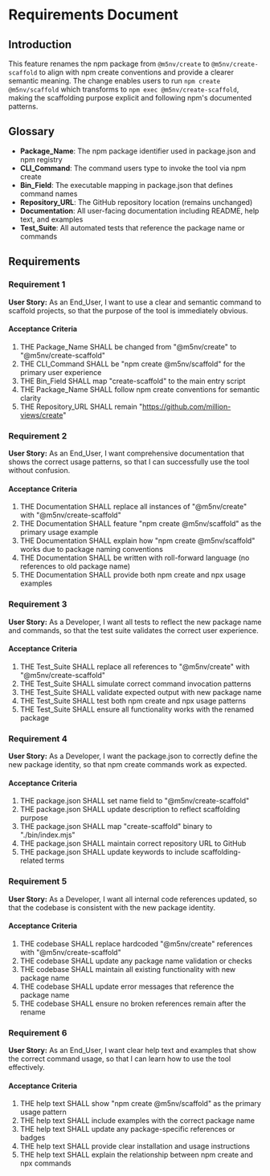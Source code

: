 # Requirements Document

## Introduction

This feature renames the npm package from `@m5nv/create` to `@m5nv/create-scaffold` to align with npm create conventions and provide a clearer semantic meaning. The change enables users to run `npm create @m5nv/scaffold` which transforms to `npm exec @m5nv/create-scaffold`, making the scaffolding purpose explicit and following npm's documented patterns.

## Glossary

- **Package_Name**: The npm package identifier used in package.json and npm registry
- **CLI_Command**: The command users type to invoke the tool via npm create
- **Bin_Field**: The executable mapping in package.json that defines command names
- **Repository_URL**: The GitHub repository location (remains unchanged)
- **Documentation**: All user-facing documentation including README, help text, and examples
- **Test_Suite**: All automated tests that reference the package name or commands

## Requirements

### Requirement 1

**User Story:** As an End_User, I want to use a clear and semantic command to scaffold projects, so that the purpose of the tool is immediately obvious.

#### Acceptance Criteria

1. THE Package_Name SHALL be changed from "@m5nv/create" to "@m5nv/create-scaffold"
2. THE CLI_Command SHALL be "npm create @m5nv/scaffold" for the primary user experience
3. THE Bin_Field SHALL map "create-scaffold" to the main entry script
4. THE Package_Name SHALL follow npm create conventions for semantic clarity
5. THE Repository_URL SHALL remain "https://github.com/million-views/create"

### Requirement 2

**User Story:** As an End_User, I want comprehensive documentation that shows the correct usage patterns, so that I can successfully use the tool without confusion.

#### Acceptance Criteria

1. THE Documentation SHALL replace all instances of "@m5nv/create" with "@m5nv/create-scaffold"
2. THE Documentation SHALL feature "npm create @m5nv/scaffold" as the primary usage example
3. THE Documentation SHALL explain how "npm create @m5nv/scaffold" works due to package naming conventions
4. THE Documentation SHALL be written with roll-forward language (no references to old package name)
5. THE Documentation SHALL provide both npm create and npx usage examples

### Requirement 3

**User Story:** As a Developer, I want all tests to reflect the new package name and commands, so that the test suite validates the correct user experience.

#### Acceptance Criteria

1. THE Test_Suite SHALL replace all references to "@m5nv/create" with "@m5nv/create-scaffold"
2. THE Test_Suite SHALL simulate correct command invocation patterns
3. THE Test_Suite SHALL validate expected output with new package name
4. THE Test_Suite SHALL test both npm create and npx usage patterns
5. THE Test_Suite SHALL ensure all functionality works with the renamed package

### Requirement 4

**User Story:** As a Developer, I want the package.json to correctly define the new package identity, so that npm create commands work as expected.

#### Acceptance Criteria

1. THE package.json SHALL set name field to "@m5nv/create-scaffold"
2. THE package.json SHALL update description to reflect scaffolding purpose
3. THE package.json SHALL map "create-scaffold" binary to "./bin/index.mjs"
4. THE package.json SHALL maintain correct repository URL to GitHub
5. THE package.json SHALL update keywords to include scaffolding-related terms

### Requirement 5

**User Story:** As a Developer, I want all internal code references updated, so that the codebase is consistent with the new package identity.

#### Acceptance Criteria

1. THE codebase SHALL replace hardcoded "@m5nv/create" references with "@m5nv/create-scaffold"
2. THE codebase SHALL update any package name validation or checks
3. THE codebase SHALL maintain all existing functionality with new package name
4. THE codebase SHALL update error messages that reference the package name
5. THE codebase SHALL ensure no broken references remain after the rename

### Requirement 6

**User Story:** As an End_User, I want clear help text and examples that show the correct command usage, so that I can learn how to use the tool effectively.

#### Acceptance Criteria

1. THE help text SHALL show "npm create @m5nv/scaffold" as the primary usage pattern
2. THE help text SHALL include examples with the correct package name
3. THE help text SHALL update any package-specific references or badges
4. THE help text SHALL provide clear installation and usage instructions
5. THE help text SHALL explain the relationship between npm create and npx commands
